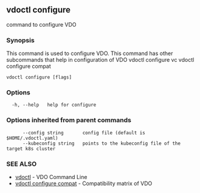 ## vdoctl configure

command to configure VDO

### Synopsis

This command is used to configure VDO.
This command has other subcommands that help in configuration of VDO
vdoctl configure vc
vdoctl configure compat

```
vdoctl configure [flags]
```

### Options

```
  -h, --help   help for configure
```

### Options inherited from parent commands

```
      --config string       config file (default is $HOME/.vdoctl.yaml)
      --kubeconfig string   points to the kubeconfig file of the target k8s cluster
```

### SEE ALSO

* [vdoctl](vdoctl.md)	 - VDO Command Line
* [vdoctl configure compat](vdoctl_configure_compat.md)	 - Compatibility matrix of VDO

